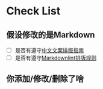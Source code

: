 # Check List

## 假设修改的是Markdown
<!--如果有没遵守的，可以在下面写一下为什么哦-->

- [ ] 是否有遵守[中文文案排版指南](https://github.com/sparanoid/chinese-copywriting-guidelines/blob/master/README.zh-Hans.md)
- [ ] 是否有遵守[Markdownlint排版规则](https://github.com/markdownlint/markdownlint/blob/master/docs/RULES.md)

## 你添加/修改/删除了啥
<!--不用写的太详细，意思意思就好-->
